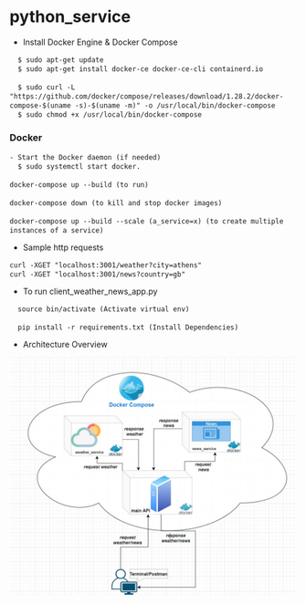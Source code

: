 # python_service

- Install Docker Engine & Docker Compose
```
  $ sudo apt-get update
  $ sudo apt-get install docker-ce docker-ce-cli containerd.io

  $ sudo curl -L "https://github.com/docker/compose/releases/download/1.28.2/docker-compose-$(uname -s)-$(uname -m)" -o /usr/local/bin/docker-compose
  $ sudo chmod +x /usr/local/bin/docker-compose
```
### Docker
```
- Start the Docker daemon (if needed)
  $ sudo systemctl start docker.

docker-compose up --build (to run)

docker-compose down (to kill and stop docker images)

docker-compose up --build --scale (a_service=x) (to create multiple instances of a service)
```

- Sample http requests
```
curl -XGET "localhost:3001/weather?city=athens"
curl -XGET "localhost:3001/news?country=gb"
```
- To run client_weather_news_app.py
```
  source bin/activate (Activate virtual env)

  pip install -r requirements.txt (Install Dependencies)
```

- Architecture Overview

![Arch](https://github.com/manos-fr/News_Weather_Services_Python_Docker/blob/master/files/Screenshot_1.jpg?raw=true)
